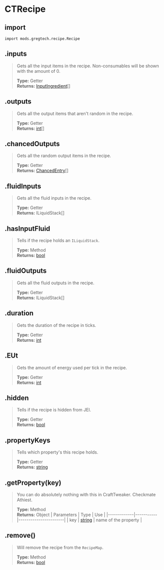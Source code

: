 # CTRecipe

## import
`import mods.gregtech.recipe.Recipe`

## .inputs
> Gets all the input items in the recipe. Non-consumables will be shown with the amount of 0.
>
> **Type:** Getter  
> **Returns:** [InputIngredient](/CraftTweaker/Mods/GTCE/type/InputIngredient.md)[]

## .outputs
> Gets all the output items that aren't random in the recipe.
>
> **Type:** Getter  
> **Returns:** [int](/CraftTweaker/Vanilla/Items/IItemStack.md)[]

## .chancedOutputs
> Gets all the random output items in the recipe.
>
> **Type:** Getter  
> **Returns:** [ChancedEntry](/CraftTweaker/Mods/GTCE/type/ChancedEntry.md)[]

## .fluidInputs
> Gets all the fluid inputs in the recipe.
>
> **Type:** Getter  
> **Returns:** ILiquidStack[]

## .hasInputFluid
> Tells if the recipe holds an `ILiquidStack`.
>
> **Type:** Method  
> **Returns:** [bool](/CraftTweaker/Vanilla/Base-Types/bool.md)

## .fluidOutputs
> Gets all the fluid outputs in the recipe.
>
> **Type:** Getter  
> **Returns:** ILiquidStack[]

## .duration
> Gets the duration of the recipe in ticks.
>
> **Type:** Getter  
> **Returns:** [int](/CraftTweaker/Vanilla/Base-Types/int.md)

## .EUt
> Gets the amount of energy used per tick in the recipe.
>
> **Type:** Getter  
> **Returns:** [int](/CraftTweaker/Vanilla/Base-Types/int.md)

## .hidden
> Tells if the recipe is hidden from JEI.
>
> **Type:** Getter  
> **Returns:** [bool](/CraftTweaker/Vanilla/Base-Types/bool.md)

## .propertyKeys
> Tells which property's this recipe holds.
>
> **Type:** Getter  
> **Returns:** [string](/CraftTweaker/Vanilla/Base-Types/string.md)

## .getProperty(key)
> You can do absolutely nothing with this in CraftTweaker. Checkmate Athiest.
>
> **Type:** Method  
> **Returns:** Object
> | Parameters  | Type      | Use                   |
> |-------------|-----------|-----------------------|
> | key         | [string](/CraftTweaker/Vanilla/Base-Types/string.md)    | name of the property  |


## .remove()
> Will remove the recipe from the `RecipeMap`.
>
> **Type:** Method  
> **Returns:** [bool](/CraftTweaker/Vanilla/Base-Types/bool.md)